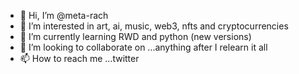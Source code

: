 - 👋 Hi, I’m @meta-rach
- 👀 I’m interested in art, ai, music, web3, nfts and cryptocurrencies
- 🌱 I’m currently learning RWD and python (new versions)
- 💞️ I’m looking to collaborate on ...anything after I relearn it all
- 📫 How to reach me ...twitter

<!---
meta-rach/meta-rach is a ✨ special ✨ repository because its `README.md` (this file) appears on your GitHub profile.
You can click the Preview link to take a look at your changes.
--->
